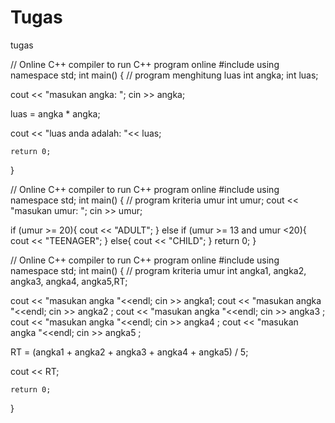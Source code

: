 # Tugas
tugas

// Online C++ compiler to run C++ program online
#include <iostream>
using namespace std;
int main() {
// program menghitung luas
int angka;
int luas;

cout << "masukan angka: ";
cin >> angka;

luas = angka * angka;

cout << "luas anda adalah: "<< luas;

    return 0;
}



// Online C++ compiler to run C++ program online
#include <iostream>
using namespace std;
int main() {
// program kriteria umur
int umur;
cout << "masukan umur: ";
cin >> umur;

if (umur >= 20){
    cout << "ADULT";
}
    else if (umur >= 13 and umur <20){
        cout << "TEENAGER";
    }
else{
	cout << "CHILD";
}
    return 0;
}



// Online C++ compiler to run C++ program online
#include <iostream>
using namespace std;
int main() {
// program kriteria umur
int angka1, angka2, angka3, angka4, angka5,RT;

cout << "masukan angka "<<endl;
cin >> angka1; 
cout << "masukan angka "<<endl;
cin >> angka2 ;
cout << "masukan angka "<<endl;
cin >> angka3 ;
cout << "masukan angka "<<endl;
cin >> angka4 ;
cout << "masukan angka "<<endl;
cin >> angka5 ;

RT = (angka1 + angka2 + angka3 + angka4 + angka5) / 5;
    
cout << RT;

    return 0;
}
